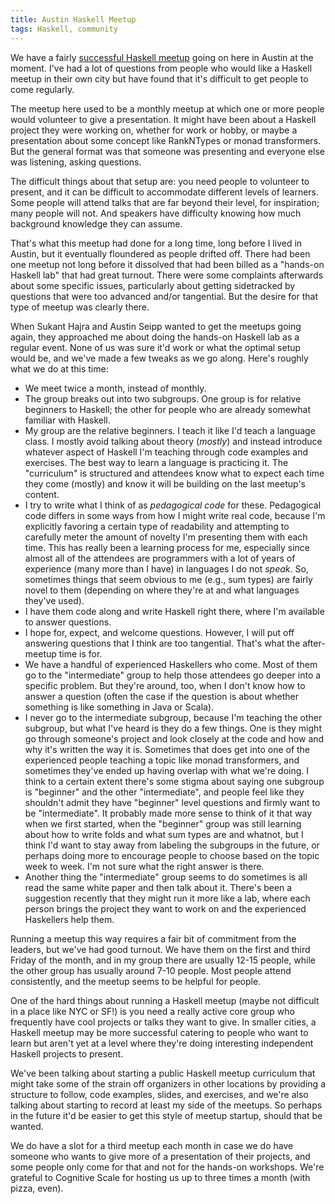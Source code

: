 ```yaml
---
title: Austin Haskell Meetup
tags: Haskell, community
---
```


We have a fairly [successful Haskell meetup](https://www.meetup.com/ATX-Haskell/) going on here in Austin at the moment. I've had a lot of questions from people who would like a Haskell meetup in their own city but have found that it's difficult to get people to come regularly.

The meetup here used to be a monthly meetup at which one or more people would volunteer to give a presentation. It might have been about a Haskell project they were working on, whether for work or hobby, or maybe a presentation about some concept like RankNTypes or monad transformers. But the general format was that someone was presenting and everyone else was listening, asking questions.

The difficult things about that setup are: you need people to volunteer to present, and it can be difficult to accommodate different levels of learners. Some people will attend talks that are far beyond their level, for inspiration; many people will not. And speakers have difficulty knowing how much background knowledge they can assume.

That's what this meetup had done for a long time, long before I lived in Austin, but it eventually floundered as people drifted off. There had been one meetup not long before it dissolved that had been billed as a "hands-on Haskell lab" that had great turnout. There were some complaints afterwards about some specific issues, particularly about getting sidetracked by questions that were too advanced and/or tangential. But the desire for that type of meetup was clearly there.

When Sukant Hajra and Austin Seipp wanted to get the meetups going again, they approached me about doing the hands-on Haskell lab as a regular event. None of us was sure it'd work or what the optimal setup would be, and we've made a few tweaks as we go along. Here's roughly what we do at this time:  

- We meet twice a month, instead of monthly.  
- The group breaks out into two subgroups. One group is for relative beginners to Haskell; the other for people who are already somewhat familiar with Haskell.  
- My group are the relative beginners. I teach it like I'd teach a language class. I mostly avoid talking about theory (*mostly*) and instead introduce whatever aspect of Haskell I'm teaching through code examples and exercises. The best way to learn a language is practicing it. The "curriculum" is structured and attendees know what to expect each time they come (mostly) and know it will be building on the last meetup's content. 
- I try to write what I think of as *pedagogical code* for these. Pedagogical code differs in some ways from how I might write real code, because I'm explicitly favoring a certain type of readability and attempting to carefully meter the amount of novelty I'm presenting them with each time. This has really been a learning process for me, especially since almost all of the attendees are programmers with a lot of years of experience (many more than I have) in languages I do not *speak*. So, sometimes things that seem obvious to me (e.g., sum types) are fairly novel to them (depending on where they're at and what languages they've used).  
- I have them code along and write Haskell right there, where I'm available to answer questions.  
- I hope for, expect, and welcome questions. However, I will put off answering questions that I think are too tangential. That's what the after-meetup time is for.  
- We have a handful of experienced Haskellers who come. Most of them go to the "intermediate" group to help those attendees go deeper into a specific problem. But they're around, too, when I don't know how to answer a question (often the case if the question is about whether something is like something in Java or Scala).  
- I never go to the intermediate subgroup, because I'm teaching the other subgroup, but what I've heard is they do a few things. One is they might go through someone's project and look closely at the code and how and why it's written the way it is. Sometimes that does get into one of the experienced people teaching a topic like monad transformers, and sometimes they've ended up having overlap with what we're doing. I think to a certain extent there's some stigma about saying one subgroup is "beginner" and the other "intermediate", and people feel like they shouldn't admit they have "beginner" level questions and firmly want to be "intermediate". It probably made more sense to think of it that way when we first started, when the "beginner" group was still learning about how to write folds and what sum types are and whatnot, but I think I'd want to stay away from labeling the subgroups in the future, or perhaps doing more to encourage people to choose based on the topic week to week. I'm not sure what the right answer is there.  
- Another thing the "intermediate" group seems to do sometimes is all read the same white paper and then talk about it. There's been a suggestion recently that they might run it more like a lab, where each person brings the project they want to work on and the experienced Haskellers help them.  

Running a meetup this way requires a fair bit of commitment from the leaders, but we've had good turnout. We have them on the first and third Friday of the month, and in my group there are usually 12-15 people, while the other group has usually around 7-10 people. Most people attend consistently, and the meetup seems to be helpful for people. 

One of the hard things about running a Haskell meetup (maybe not difficult in a place like NYC or SF!) is you need a really active core group who frequently have cool projects or talks they want to give. In smaller cities, a Haskell meetup may be more successful catering to people who want to learn but aren't yet at a level where they're doing interesting independent Haskell projects to present.

We've been talking about starting a public Haskell meetup curriculum that might take some of the strain off organizers in other locations by providing a structure to follow, code examples, slides, and exercises, and we're also talking about starting to record at least my side of the meetups. So perhaps in the future it'd be easier to get this style of meetup startup, should that be wanted. 

We do have a slot for a third meetup each month in case we do have someone who wants to give more of a presentation of their projects, and some people only come for that and not for the hands-on workshops. We're grateful to Cognitive Scale for hosting us up to three times a month (with pizza, even).